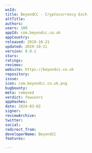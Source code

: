```yaml
---
wsId: 
title: BeyondCC - Cryptocurrency Exch
altTitle: 
authors: 
users: 100
appId: com.beyondcc.co.uk
appCountry: 
released: 2019-10-21
updated: 2019-10-21
version: 0.0.1
stars: 
ratings: 
reviews: 
website: https://beyondcc.co.uk
repository: 
issue: 
icon: com.beyondcc.co.uk.png
bugbounty: 
meta: removed
verdict: fewusers
appHashes: 
date: 2024-03-02
signer: 
reviewArchive: 
twitter: 
social: 
redirect_from: 
developerName: BeyondCC
features: 

---
```


